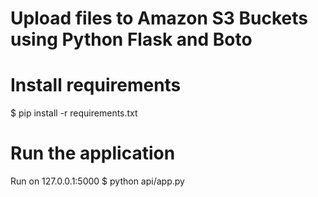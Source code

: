 # Upload files to Amazon S3 Buckets using Python Flask and Boto
# Install requirements
$ pip install -r requirements.txt
# Run the application
Run on 127.0.0.1:5000 
$ python api/app.py 
